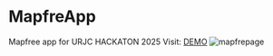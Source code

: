 # MapfreApp
Mapfree app for URJC HACKATON 2025
Visit:
[DEMO](https://v0-empresaurus-mapfre.vercel.app/)
![mapfrepage](https://github.com/user-attachments/assets/48acf099-ba61-4e3c-805e-d2b3af0b2a40)
